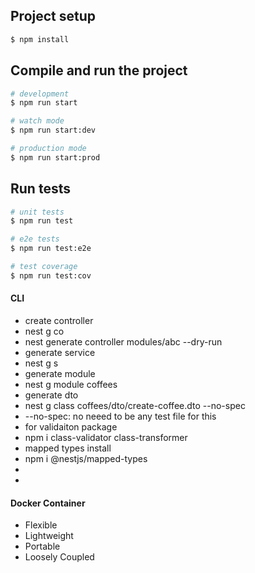 
## Project setup

```bash
$ npm install
```

## Compile and run the project

```bash
# development
$ npm run start

# watch mode
$ npm run start:dev

# production mode
$ npm run start:prod
```

## Run tests

```bash
# unit tests
$ npm run test

# e2e tests
$ npm run test:e2e

# test coverage
$ npm run test:cov
```


#### CLI
- create controller
 - nest g co
 - nest generate controller modules/abc --dry-run
- generate service
 - nest g s
- generate module
 - nest g module coffees
- generate dto
 - nest g class coffees/dto/create-coffee.dto --no-spec
  - --no-spec: no neeed to be any test file for this
- for validaiton package
 - npm i class-validator class-transformer
- mapped types install
 - npm i @nestjs/mapped-types
- 
- 

#### Docker Container
 - Flexible 
 - Lightweight
 - Portable
 - Loosely Coupled

